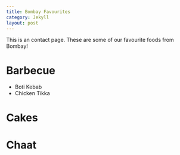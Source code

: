 ```yaml
---
title: Bombay Favourites
category: Jekyll
layout: post
---
```


This is an contact page.
These are some of our favourite foods from Bombay!

# Barbecue

* Boti Kebab
* Chicken Tikka

# Cakes

# Chaat
